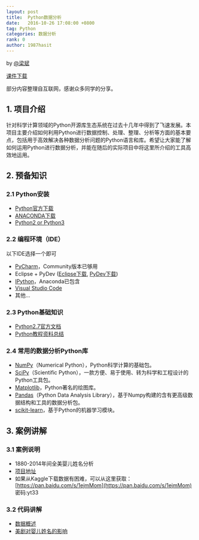 ```yaml
---
layout: post
title:  Python数据分析
date:   2016-10-26 17:08:00 +0800
tag: Python 
categories: 数据分析
rank: 0
author: 1987hasit
---
```


by [@梁斌](http://wenda.chinahadoop.cn/people/Robin_TY)

[课件下载](./python_data_analysis_slides.pdf)

部分内容整理自互联网，感谢众多同学的分享。

## 1. 项目介绍

针对科学计算领域的Python开源库生态系统在过去十几年中得到了飞速发展。本项目主要介绍如何利用Python进行数据控制、处理、整理、分析等方面的基本要点，包括用于高效解决各种数据分析问题的Python语言和库。希望让大家能了解如何运用Python进行数据分析，并能在随后的实际项目中将这里所介绍的工具高效地运用。

## 2. 预备知识

### 2.1 Python安装

* [Python官方下载](https://www.python.org/downloads/)
* [ANACONDA下载](https://www.continuum.io/downloads)
* [Python2 or Python3](https://wiki.python.org/moin/Python2orPython3)

### 2.2 编程环境（IDE）

以下IDE选择一个即可
* [PyCharm](https://www.jetbrains.com/pycharm/)，Community版本已够用
* Eclipse + PyDev ([Eclipse下载](https://eclipse.org/downloads/), [PyDev下载](https://marketplace.eclipse.org/content/pydev-python-ide-eclipse))
* [IPython](https://ipython.org/)，Anaconda已包含
* [Visual Studio Code](https://code.visualstudio.com/docs/languages/python)
* 其他...

### 2.3 Python基础知识

* [Python2.7官方文档](https://docs.python.org/2.7/tutorial/)
* [Python教程资料总结](https://wiki.python.org/moin/BeginnersGuide/Programmers)

### 2.4 常用的数据分析Python库

* [NumPy](http://www.numpy.org/)（Numerical Python），Python科学计算的基础包。
* [SciPy](https://www.scipy.org/)（Scientific Python），一款方便、易于使用、转为科学和工程设计的Python工具包。
* [Matplotlib](http://matplotlib.org/)，Python著名的绘图库。
* [Pandas](http://pandas.pydata.org/)（Python Data Analysis Library），基于Numpy构建的含有更高级数据结构和工具的数据分析包。
* [scikit-learn](http://scikit-learn.org/)，基于Python的机器学习模块。

## 3. 案例讲解

### 3.1 案例说明
* 1880-2014年间全美婴儿姓名分析
* [项目地址](https://www.kaggle.com/kaggle/us-baby-names)
* 如果从Kaggle下载数据有困难，可以从这里获取：[https://pan.baidu.com/s/1ejmMom](https://pan.baidu.com/s/1ejmMom) 密码:yt33

### 3.2 代码讲解
* [数据概述](./data_overview.ipynb)
* [美剧对婴儿姓名的影响](./tv_inspired_baby_names.ipynb)

